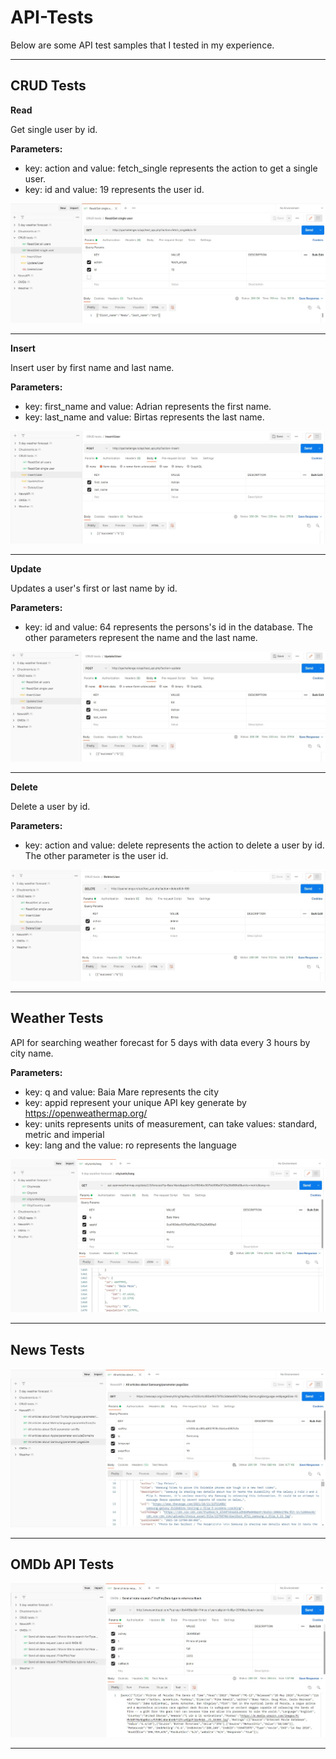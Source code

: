 # API-Tests

Below are some API test samples that I tested in my experience.

-----------------
## CRUD Tests
**Read**

Get single user by id.

**Parameters:**

* key: action and value: fetch_single represents the action to get a single user. 
* key: id and value: 19 represents the user id.

<img src="API-Test Images/CRUD tests 1.jpg">  

-----------------

**Insert**

Insert user by first name and last name.

**Parameters:**

* key: first_name and value: Adrian represents the first name. 
* key: last_name and value: Birtas represents the last name.

<img src="API-Test Images/CRUD tests 2.jpg">  

-----------------

**Update**

Updates a user's first or last name by id.

**Parameters:**

* key: id and value: 64 represents the persons's id in the database. The other parameters represent the name and the last name.

<img src="API-Test Images/CRUD tests 3.jpg" >  

-----------------

**Delete**

Delete a user by id.

**Parameters:**

* key: action and value: delete represents the action to delete a user by id. The other parameter is the user id.

<img src="API-Test Images/CRUD tests 4.jpg" >  

-----------------

## Weather Tests

API for searching weather forecast for 5 days with data every 3 hours by city name.

**Parameters:**

* key: q and value: Baia Mare represents the city
* key: appid represent your unique API key generate by https://openweathermap.org/ 
* key: units represents units of measurement, can take values: standard, metric and imperial 
* key: lang and the value: ro represents the language

<img src="API-Test Images/Weather tests.jpg" >  

-----------------


## News Tests

<img src="API-Test Images/News tests.jpg" >

-----------------

## OMDb API Tests

<img src="API-Test Images/OMDb API tests.jpg" >

-----------------
